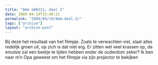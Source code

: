 ```yaml
---
title: "8mm &#8211; deel 2"
date: 2009-04-19T15:40:21
permalink: "2009/04/19/8mm-deel-2/"
tags: ["archive"]
layout: "archive-post"
---
```

Bij deze het resultaat van het filmpje. Zoals te verwachten viel, slaat alles redelijk groen uit, op zich is dat niet erg. Er zitten wel veel krassen op, de emulsie zal een beetje te lijden hebben onder de ouderdom zeker? Ik ben naar m’n Opa geweest om het filmpje via zijn projector te bekijken
